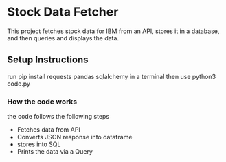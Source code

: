 # Stock Data Fetcher

This project fetches stock data for IBM from an API, stores it in a database, and then queries and displays the  data.

## Setup Instructions

run pip install requests pandas sqlalchemy in a terminal
then use python3 code.py

### How the code works
the code follows the following steps
- Fetches data from API
- Converts JSON response into dataframe
- stores into SQL 
- Prints the data via a Query